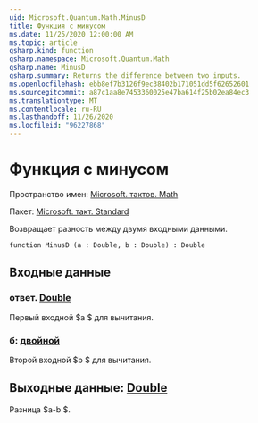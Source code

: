 ```yaml
---
uid: Microsoft.Quantum.Math.MinusD
title: Функция с минусом
ms.date: 11/25/2020 12:00:00 AM
ms.topic: article
qsharp.kind: function
qsharp.namespace: Microsoft.Quantum.Math
qsharp.name: MinusD
qsharp.summary: Returns the difference between two inputs.
ms.openlocfilehash: ebb8ef7b3126f9ec38402b171051dd5f62652601
ms.sourcegitcommit: a87c1aa8e7453360025e47ba614f25b02ea84ec3
ms.translationtype: MT
ms.contentlocale: ru-RU
ms.lasthandoff: 11/26/2020
ms.locfileid: "96227868"
---
```

# <a name="minusd-function"></a>Функция с минусом

Пространство имен: [Microsoft. тактов. Math](xref:Microsoft.Quantum.Math)

Пакет: [Microsoft. такт. Standard](https://nuget.org/packages/Microsoft.Quantum.Standard)


Возвращает разность между двумя входными данными.

```qsharp
function MinusD (a : Double, b : Double) : Double
```


## <a name="input"></a>Входные данные

### <a name="a--double"></a>ответ. [Double](xref:microsoft.quantum.lang-ref.double)

Первый входной $a $ для вычитания.


### <a name="b--double"></a>б: [двойной](xref:microsoft.quantum.lang-ref.double)

Второй входной $b $ для вычитания.



## <a name="output--double"></a>Выходные данные: [Double](xref:microsoft.quantum.lang-ref.double)

Разница $a-b $.